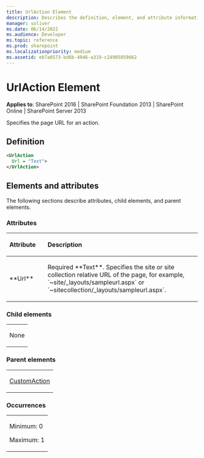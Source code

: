 ```yaml
---
title: UrlAction Element
description: Describes the definition, element, and attribute information for the UrlAction Element, which specifies the page URL for an action.
manager: soliver
ms.date: 06/14/2022
ms.audience: Developer
ms.topic: reference
ms.prod: sharepoint
ms.localizationpriority: medium
ms.assetid: eb7a0573-bd6b-4946-a319-c24905859662
---
```


# UrlAction Element

**Applies to**: SharePoint 2016 | SharePoint Foundation 2013 | SharePoint Online | SharePoint Server 2013

Specifies the page URL for an action.

## Definition

```XML
<UrlAction
  Url = "Text">
</UrlAction>
```

## Elements and attributes

The following sections describe attributes, child elements, and parent elements.

### Attributes

<table>
<colgroup>
<col width="20%" />
<col width="80%" />
</colgroup>
<thead>
<tr class="header">
<th align="left"><p>Attribute</p></th>
<th align="left"><p>Description</p></th>
</tr>
</thead>
<tbody>
<tr class="odd">
<td align="left"><p>**Url**</p></td>
<td align="left"><p>Required **Text**. Specifies the site or site collection relative URL of the page, for example, `~site/_layouts/sampleurl.aspx` or `~sitecollection/_layouts/sampleurl.aspx`.</p></td>
</tr>
</tbody>
</table>

### Child elements

<table>
<colgroup>
<col width="100%" />
</colgroup>
<tbody>
<tr class="odd">
<td align="left"><p>None</p></td>
</tr>
</tbody>
</table>

### Parent elements

<table>
<colgroup>
<col width="100%" />
</colgroup>
<tbody>
<tr class="odd">
<td align="left"><p><a href="customaction-element.md">CustomAction</a></p></td>
</tr>
</tbody>
</table>

### Occurrences

<table>
<colgroup>
<col width="100%" />
</colgroup>
<tbody>
<tr class="odd">
<td align="left"><p>Minimum: 0</p>
<p>Maximum: 1</p></td>
</tr>
</tbody>
</table>








